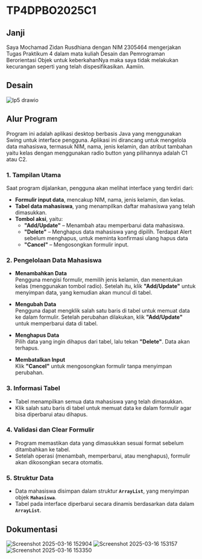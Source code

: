# TP4DPBO2025C1

## Janji
Saya Mochamad Zidan Rusdhiana dengan NIM 2305464 mengerjakan Tugas Praktikum 4 dalam mata kuliah Desain dan Pemrograman Berorientasi Objek untuk keberkahanNya maka saya tidak melakukan kecurangan seperti yang telah dispesifikasikan. Aamiin.

## Desain
![lp5 drawio](https://github.com/user-attachments/assets/7edc95be-339e-423d-b26a-07a1d4ee48c8)


## Alur Program  

Program ini adalah aplikasi desktop berbasis Java yang menggunakan Swing untuk interface pengguna. Aplikasi ini dirancang untuk mengelola data mahasiswa, termasuk NIM, nama, jenis kelamin, dan atribut tambahan yaitu kelas dengan menggunakan radio button yang pilihannya adalah C1 atau C2.

### 1. Tampilan Utama  
Saat program dijalankan, pengguna akan melihat interface yang terdiri dari:  
- **Formulir input data**, mencakup NIM, nama, jenis kelamin, dan kelas.  
- **Tabel data mahasiswa**, yang menampilkan daftar mahasiswa yang telah dimasukkan.  
- **Tombol aksi**, yaitu:  
  - **"Add/Update"** – Menambah atau memperbarui data mahasiswa.  
  - **"Delete"** – Menghapus data mahasiswa yang dipilih. Terdapat Alert sebelum menghapus, untuk meminta konfirmasi ulang hapus data
  - **"Cancel"** – Mengosongkan formulir input.  

### 2. Pengelolaan Data Mahasiswa  
- **Menambahkan Data**  
  Pengguna mengisi formulir, memilih jenis kelamin, dan menentukan kelas (menggunakan tombol radio). Setelah itu, klik **"Add/Update"** untuk menyimpan data, yang kemudian akan muncul di tabel.  

- **Mengubah Data**  
  Pengguna dapat mengklik salah satu baris di tabel untuk memuat data ke dalam formulir. Setelah perubahan dilakukan, klik **"Add/Update"** untuk memperbarui data di tabel.  

- **Menghapus Data**  
  Pilih data yang ingin dihapus dari tabel, lalu tekan **"Delete"**. Data akan terhapus.  

- **Membatalkan Input**  
  Klik **"Cancel"** untuk mengosongkan formulir tanpa menyimpan perubahan.  

### 3. Informasi Tabel  
- Tabel menampilkan semua data mahasiswa yang telah dimasukkan.  
- Klik salah satu baris di tabel untuk memuat data ke dalam formulir agar bisa diperbarui atau dihapus.  

### 4. Validasi dan Clear Formulir  
- Program memastikan data yang dimasukkan sesuai format sebelum ditambahkan ke tabel.  
- Setelah operasi (menambah, memperbarui, atau menghapus), formulir akan dikosongkan secara otomatis.  

### 5. Struktur Data  
- Data mahasiswa disimpan dalam struktur **`ArrayList`**, yang menyimpan objek **`Mahasiswa`**.  
- Tabel pada interface diperbarui secara dinamis berdasarkan data dalam **`ArrayList`**.  

## Dokumentasi
![Screenshot 2025-03-16 152904](https://github.com/user-attachments/assets/4e94b858-99b2-436f-930a-ac891c159dd3)
![Screenshot 2025-03-16 153157](https://github.com/user-attachments/assets/c3f5146c-a329-4eb2-9988-9c60b4e4e7d9)
![Screenshot 2025-03-16 153350](https://github.com/user-attachments/assets/4d50ed5d-1d40-42d4-a34e-85e4516cce44)
